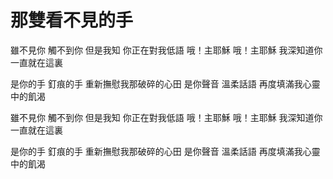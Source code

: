 # 那雙看不見的手

雖不見你 觸不到你
但是我知 你正在對我低語
哦！主耶穌 哦！主耶穌
我深知道你一直就在這裏

是你的手 釘痕的手
重新撫慰我那破碎的心田
是你聲音 溫柔話語
再度填滿我心靈中的飢渴

雖不見你 觸不到你
但是我知 你正在對我低語
哦！主耶穌 哦！主耶穌
我深知道你一直就在這裏

是你的手 釘痕的手
重新撫慰我那破碎的心田
是你聲音 溫柔話語
再度填滿我心靈中的飢渴